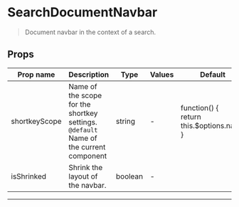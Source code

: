 # SearchDocumentNavbar

> Document navbar in the context of a search.

## Props

| Prop name     | Description                                                                               | Type    | Values | Default                                           |
| ------------- | ----------------------------------------------------------------------------------------- | ------- | ------ | ------------------------------------------------- |
| shortkeyScope | Name of the scope for the shortkey settings.<br/>`@default` Name of the current component | string  | -      | function() {<br/> return this.$options.name<br/>} |
| isShrinked    | Shrink the layout of the navbar.                                                          | boolean | -      |                                                   |

---
